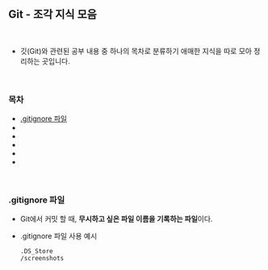 ## Git - 조각 지식 모음

<br/>

- 깃(Git)와 관련된 공부 내용 중 하나의 목차로 분류하기 애매한 지식을 따로 모아 정리하는 곳입니다.

<br/>

### 목차

- <a href="https://github.com/SangYoonLee1231/TIL/blob/main/Git/git_piece_info.md#gitignore-%ED%8C%8C%EC%9D%BC">.gitignore 파일</a>
- <a href=""></a>
- <a href=""></a>
- <a href=""></a>
- <a href=""></a>
- <a href=""></a>

<br/>

### .gitignore 파일

- Git에서 커밋 할 때, <strong>무시하고 싶은 파일 이름을 기록하는 파일</strong>이다.

- .gitignore 파일 사용 예시

  ```
  .DS_Store
  /screenshots
  ```

